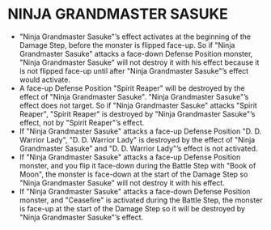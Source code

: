 
# NINJA GRANDMASTER SASUKE

*   "Ninja Grandmaster Sasuke"’s effect activates at the beginning of the Damage Step, before the monster is flipped face-up. So if "Ninja Grandmaster Sasuke" attacks a face-down Defense Position monster, "Ninja Grandmaster Sasuke" will not destroy it with his effect because it is not flipped face-up until after "Ninja Grandmaster Sasuke"’s effect would activate.
*   A face-up Defense Position "Spirit Reaper" will be destroyed by the effect of "Ninja Grandmaster Sasuke". "Ninja Grandmaster Sasuke"’s effect does not target. So if "Ninja Grandmaster Sasuke" attacks "Spirit Reaper", "Spirit Reaper" is destroyed by "Ninja Grandmaster Sasuke"’s effect, not by "Spirit Reaper"’s effect.
*   If "Ninja Grandmaster Sasuke" attacks a face-up Defense Position "D. D. Warrior Lady", "D. D. Warrior Lady" is destroyed by the effect of "Ninja Grandmaster Sasuke" and "D. D. Warrior Lady"’s effect is not activated.
*   If "Ninja Grandmaster Sasuke" attacks a face-up Defense Position monster, and you flip it face-down during the Battle Step with "Book of Moon", the monster is face-down at the start of the Damage Step so "Ninja Grandmaster Sasuke" will not destroy it with his effect.
*   If "Ninja Grandmaster Sasuke" attacks a face-down Defense Position monster, and "Ceasefire" is activated during the Battle Step, the monster is face-up at the start of the Damage Step so it will be destroyed by "Ninja Grandmaster Sasuke"’s effect.

  